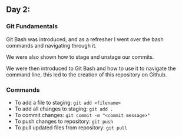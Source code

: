 ## Day 2: 

### Git Fundamentals

Git Bash was introduced, and as a refresher I went over the bash commands and navigating through it.

We were also shown how to stage and unstage our commits.

We were then introduced to Git Bash and how to use it to navigate the command line, this led to the creation of this repository on Github.

### Commands

* To add a file to staging: `git add <filename>`
* To add all changes to staging: `git add .`
* To commit changes: `git commit -m "<commit message>"`
* To push changes to repository: `git push`
* To pull updated files from repository: `git pull`